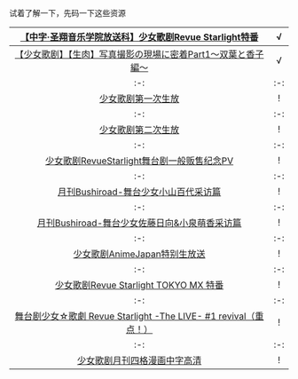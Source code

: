 试着了解一下，先码一下这些资源

| [【中字·圣翔音乐学院放送科】少女歌剧Revue Starlight特番](https://www.bilibili.com/video/av21511002/) | √ |
:-:|:-:
| [【少女歌剧】【生肉】写真撮影の現場に密着Part1～双葉と香子編～](https://www.bilibili.com/video/av22649169/) | √ |
:-:|:-:
| [少女歌剧第一次生放](https://acg.tv/av13761402/) | ! |
:-:|:-:
| [少女歌剧第二次生放](https://acg.tv/av16835395/) | ! |
:-:|:-:
| [少女歌剧RevueStarlight舞台剧一般贩售纪念PV](https://acg.tv/av17255000/) | ! |
:-:|:-:
| [月刊Bushiroad-舞台少女小山百代采访篇](https://acg.tv/av18063522/) | ! |
:-:|:-:
| [月刊Bushiroad-舞台少女佐藤日向&小泉萌香采访篇](https://acg.tv/av19058666/) | ! |
:-:|:-:
| [少女歌剧AnimeJapan特别生放送](https://acg.tv/av21266560/) | ! |
:-:|:-:
| [少女歌剧Revue Starlight TOKYO MX 特番](https://acg.tv/av21511002/) | ! |
:-:|:-:
| [舞台剧少女☆歌劇 Revue Starlight -The LIVE- #1 revival（重点！）](https://acg.tv/av22490328/) | ! |
:-:|:-:
| [少女歌剧月刊四格漫画中字高清](https://www.bushiroad-cn.com/category/comic/) | ! |
